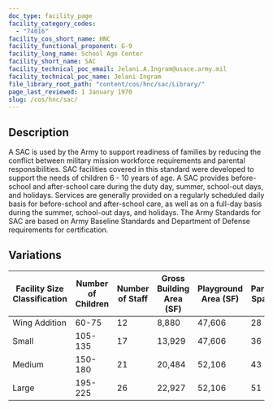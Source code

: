 ```yaml
---
doc_type: facility_page
facility_category_codes:
  - "74016"
facility_cos_short_name: HNC
facility_functional_proponent: G-9
facility_long_name: School Age Center
facility_short_name: SAC
facility_technical_poc_email: Jelani.A.Ingram@usace.army.mil
facility_technical_poc_name: Jelani Ingram
file_library_root_path: "content/cos/hnc/sac/Library/"
page_last_reviewed: 1 January 1970
slug: /cos/hnc/sac/
---
```


## Description

A SAC is used by the Army to support readiness of families by reducing the conflict between military mission workforce requirements and parental responsibilities. SAC facilities covered in this standard were developed to support the needs of children 6 - 10 years of age. A SAC provides before-school and after-school care during the duty day, summer, school-out days, and holidays. Services are generally provided on a regularly scheduled daily basis for before-school and after-school care, as well as on a full-day basis during the summer, school-out days, and holidays. The Army Standards for SAC are based on Army Baseline Standards and Department of Defense requirements for certification.

## Variations

| Facility Size Classification | Number of Children | ​Number of Staff | ​Gross Building Area (SF) | Playground Area (SF) | ​Parking Spaces |
| ---------------------------- | ------------------ | ---------------- | ------------------------- | -------------------- | --------------- |
| Wing Addition​               | ​60-75             | ​12              | ​8,880                    | ​47,606              | ​28             |
| Small​                       | 105-135            | ​17              | ​13,929                   | ​47,606              | ​36             |
| Medium​                      | ​150-180           | ​21              | ​20,484                   | ​52,106              | ​43             |
| Large​                       | ​195-225           | ​26              | ​22,927                   | ​52,106              | ​51             |
